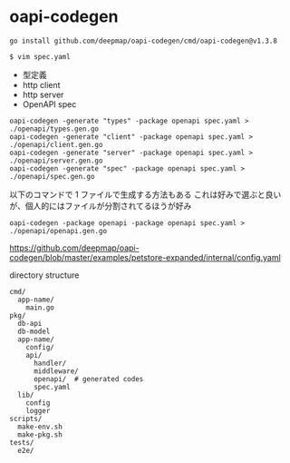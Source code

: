 # oapi-codegen

```
go install github.com/deepmap/oapi-codegen/cmd/oapi-codegen@v1.3.8
```

```
$ vim spec.yaml
```

- 型定義
- http client
- http server
- OpenAPI spec

```
oapi-codegen -generate "types" -package openapi spec.yaml > ./openapi/types.gen.go
oapi-codegen -generate "client" -package openapi spec.yaml > ./openapi/client.gen.go
oapi-codegen -generate "server" -package openapi spec.yaml > ./openapi/server.gen.go
oapi-codegen -generate "spec" -package openapi spec.yaml > ./openapi/spec.gen.go
```

以下のコマンドで 1 ファイルで生成する方法もある
これは好みで選ぶと良いが、個人的にはファイルが分割されてるほうが好み

```
oapi-codegen -package openapi -package openapi spec.yaml > ./openapi/openapi.gen.go
```

https://github.com/deepmap/oapi-codegen/blob/master/examples/petstore-expanded/internal/config.yaml

directory structure

```
cmd/
  app-name/
    main.go
pkg/
  db-api
  db-model
  app-name/
    config/
    api/
      handler/
      middleware/
      openapi/  # generated codes
      spec.yaml
  lib/
    config
    logger
scripts/
  make-env.sh
  make-pkg.sh
tests/
  e2e/
```
